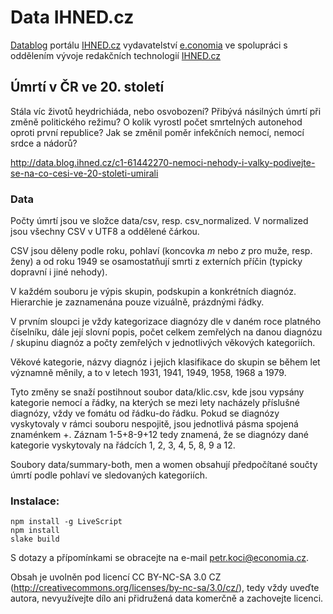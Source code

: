 # Data IHNED.cz

[Datablog](http://ihned.cz/data/) portálu [IHNED.cz](http://ihned.cz/) vydavatelství [e.conomia](http://economia.ihned.cz/)
ve spolupráci s oddělením vývoje redakčních technologií [IHNED.cz](http://ihned.cz/)

## Úmrtí v ČR ve 20. století

Stála víc životů heydrichiáda, nebo osvobození? Přibývá násilných úmrtí při změně politického režimu? O kolik vyrostl počet smrtelných autonehod oproti první republice? Jak se změnil poměr infekčních nemocí, nemocí srdce a nádorů?

http://data.blog.ihned.cz/c1-61442270-nemoci-nehody-i-valky-podivejte-se-na-co-cesi-ve-20-stoleti-umirali

### Data
Počty úmrtí jsou ve složce data/csv, resp. csv_normalized. V normalized jsou všechny CSV v UTF8 a oddělené čárkou.

CSV jsou děleny podle roku, pohlaví (koncovka *m* nebo *z* pro muže, resp. ženy) a od roku 1949 se osamostatňují smrti z externích příčin (typicky dopravní i jiné nehody).

V každém souboru je výpis skupin, podskupin a konkrétních diagnóz. Hierarchie je zaznamenána pouze vizuálně, prázdnými řádky.

V prvním sloupci je vždy kategorizace diagnózy dle v daném roce platného číselníku, dále její slovní popis, počet celkem zemřelých na danou diagnózu / skupinu diagnóz a počty zemřelých v jednotlivých věkových kategoriích.

Věkové kategorie, názvy diagnóz i jejich klasifikace do skupin se během let významně měnily, a to v letech 1931, 1941, 1949, 1958, 1968 a 1979.

Tyto změny se snaží postihnout soubor data/klic.csv, kde jsou vypsány kategorie nemocí a řádky, na kterých se mezi lety nacházely příslušné diagnózy, vždy ve fomátu od řádku-do řádku. Pokud se diagnózy vyskytovaly v rámci souboru nespojitě, jsou jednotlivá pásma spojená znaménkem +. Záznam 1-5+8-9+12 tedy znamená, že se diagnózy dané kategorie vyskytovaly na řádcích 1, 2, 3, 4, 5, 8, 9 a 12.

Soubory data/summary-both, men a women obsahují předpočítané součty úmrtí podle pohlaví ve sledovaných kategoriích.

### Instalace:

    npm install -g LiveScript
    npm install
    slake build

S dotazy a přípomínkami se obracejte na e-mail petr.koci@economia.cz.

Obsah je uvolněn pod licencí CC BY-NC-SA 3.0 CZ (http://creativecommons.org/licenses/by-nc-sa/3.0/cz/), tedy vždy uveďte autora, nevyužívejte dílo ani přidružená data komerčně a zachovejte licenci.
